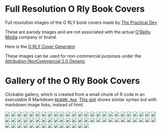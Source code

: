 
<!-- README.md is generated from README.Rmd. Please edit that file -->
Full Resolution O Rly Book Covers
=================================

Full resolution images of the O RLY book covers made by [The Practical Dev](http://twitter.com/thepracticaldev)

These are parody images and are not associated with the actual [O'Reilly Media](http://www.oreilly.com/) company or brand.

Here is the [O RLY Cover Generator](http://dev.to/rly).

These images can be used for non-commercial purposes under the [Attribution-NonCommercial 2.0 Generic](https://creativecommons.org/licenses/by-nc/2.0/)

Gallery of the O Rly Book Covers
================================

Clickable gallery, which is created from a small chunk of R code in an executable R Markdown [`README.Rmd`](README.Rmd). [This gist](https://gist.github.com/jennybc/0239f65633e09df7e5f4) shows similar syntax but with markdown image links, instead of html.

<a href="10x-big.png"><img src="10x-big-smaller.png"></a> <a href="adulting-big.png"><img src="adulting-big-smaller.png"></a> <a href="arbitraryforecasts-big.png"><img src="arbitraryforecasts-big-smaller.png"></a> <a href="avoiddarkpatterns-big.png"><img src="avoiddarkpatterns-big-smaller.png"></a> <a href="blamingthearchitecture-big.png"><img src="blamingthearchitecture-big-smaller.png"></a> <a href="blamingtheuser-big.png"><img src="blamingtheuser-big-smaller.png"></a> <a href="breakingthebackbutton-big.png"><img src="breakingthebackbutton-big-smaller.png"></a> <a href="buzzwordfirst-big.png"><img src="buzzwordfirst-big-smaller.png"></a> <a href="buzzwordfirstdesign-big.png"><img src="buzzwordfirstdesign-big-smaller.png"></a> <a href="casualsexism-big.png"><img src="casualsexism-big-smaller.png"></a> <a href="catchingemall-big.png"><img src="catchingemall-big-smaller.png"></a> <a href="changinstuff-big.png"><img src="changinstuff-big-smaller.png"></a> <a href="chasingdesignfads-big.png"><img src="chasingdesignfads-big-smaller.png"></a> <a href="choosingbasedongithubstars-big.png"><img src="choosingbasedongithubstars-big-smaller.png"></a> <a href="codingontheweekend-big.png"><img src="codingontheweekend-big-smaller.png"></a> <a href="coffeeintocode-big.png"><img src="coffeeintocode-big-smaller.png"></a> <a href="copyingandpasting-big.png"><img src="copyingandpasting-big-smaller.png"></a> <a href="crushingit-big.png"><img src="crushingit-big-smaller.png"></a> <a href="deletingcode-big.png"><img src="deletingcode-big-smaller.png"></a> <a href="doingwhateverdanabramovsays-big.png"><img src="doingwhateverdanabramovsays-big-smaller.png"></a> <a href="droptableanimals-big.png"><img src="droptableanimals-big-smaller.png"></a> <a href="endlessboilerplate-big.png"><img src="endlessboilerplate-big-smaller.png"></a> <a href="exitingvim-big.png"><img src="exitingvim-big-smaller.png"></a> <a href="expertexcusesfornotwritingunittests-big.png"><img src="expertexcusesfornotwritingunittests-big-smaller.png"></a> <a href="fiddlingwiththepadding-big.png"><img src="fiddlingwiththepadding-big-smaller.png"></a> <a href="fittingactualuserdata-big.png"><img src="fittingactualuserdata-big-smaller.png"></a> <a href="fomo-big.png"><img src="fomo-big-smaller.png"></a> <a href="gettinganarduinoledtoblink-big.png"><img src="gettinganarduinoledtoblink-big-smaller.png"></a> <a href="goodenoughtoship-big.png"><img src="goodenoughtoship-big-smaller.png"></a> <a href="googlingfortheregex-big.png"><img src="googlingfortheregex-big-smaller.png"></a> <a href="googlingtheerrormessage-big.png"><img src="googlingtheerrormessage-big-smaller.png"></a> <a href="hatingonlanguagesyoudontuse-big.png"><img src="hatingonlanguagesyoudontuse-big-smaller.png"></a> <a href="hatingotherpeoplescode-big.png"><img src="hatingotherpeoplescode-big-smaller.png"></a> <a href="hiringninjas-big.png"><img src="hiringninjas-big-smaller.png"></a> <a href="hopingnobodyhacksyou-big.png"><img src="hopingnobodyhacksyou-big-smaller.png"></a> <a href="ignoringdeprecationwarnings-big.png"><img src="ignoringdeprecationwarnings-big-smaller.png"></a> <a href="implementingdumbfeatures-big.png"><img src="implementingdumbfeatures-big-smaller.png"></a> <a href="itdepends-big.png"><img src="itdepends-big-smaller.png"></a> <a href="jabbascript-big.png"><img src="jabbascript-big-smaller.png"></a> <a href="keepingwholeappinhead-big.png"><img src="keepingwholeappinhead-big-smaller.png"></a> <a href="masteringthecyber-big.png"><img src="masteringthecyber-big-smaller.png"></a> <a href="memorizingsixgitcommands-big.png"><img src="memorizingsixgitcommands-big-smaller.png"></a> <a href="movefastandbreakthings-big.png"><img src="movefastandbreakthings-big-smaller.png"></a> <a href="nobodyelsecanread-big.png"><img src="nobodyelsecanread-big-smaller.png"></a> <a href="noddingalong-big.png"><img src="noddingalong-big-smaller.png"></a> <a href="notwritingdocs-big.png"><img src="notwritingdocs-big-smaller.png"></a> <a href="overcorrectingforpastfailures-big.png"><img src="overcorrectingforpastfailures-big-smaller.png"></a> <a href="qualityassurance-big.png"><img src="qualityassurance-big-smaller.png"></a> <a href="rationalizingyourhoriiblehack-big.png"><img src="rationalizingyourhoriiblehack-big-smaller.png"></a> <a href="regexbytrialanderror-big.png"><img src="regexbytrialanderror-big-smaller.png"></a> <a href="rememberingwhattogoogle-big.png"><img src="rememberingwhattogoogle-big-smaller.png"></a> <a href="resolvingbrokendependencies-big.png"><img src="resolvingbrokendependencies-big-smaller.png"></a> <a href="resumedrivendevelopment-big.png"><img src="resumedrivendevelopment-big-smaller.png"></a> <a href="rewritingyourfrontendeverysixweeks-big.png"><img src="rewritingyourfrontendeverysixweeks-big-smaller.png"></a> <a href="shinynewthings-big.png"><img src="shinynewthings-big-smaller.png"></a> <a href="suchdata-big.png"><img src="suchdata-big-smaller.png"></a> <a href="takingonneedlessdependencies-big.png"><img src="takingonneedlessdependencies-big-smaller.png"></a> <a href="temporaryworkarounds-big.png"><img src="temporaryworkarounds-big-smaller.png"></a> <a href="thanklesslymaintainingopensourcesoftware-big.png"><img src="thanklesslymaintainingopensourcesoftware-big-smaller.png"></a> <a href="tryingstuffuntilitworks-big.png"><img src="tryingstuffuntilitworks-big-smaller.png"></a> <a href="uninformativegitcommit-big.png"><img src="uninformativegitcommit-big-smaller.png"></a> <a href="vagueunderstandingofcomputerscience-big.png"><img src="vagueunderstandingofcomputerscience-big-smaller.png"></a> <a href="whiteboardinterviews-big.png"><img src="whiteboardinterviews-big-smaller.png"></a> <a href="zindexonemillion-big.png"><img src="zindexonemillion-big-smaller.png"></a>
